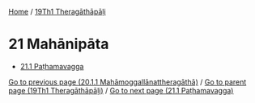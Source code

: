 
[Home](/) / [19Th1 Theragāthāpāḷi](../19Th1.md)

# 21 Mahānipāta

* [21.1 Paṭhamavagga](21/21.1.md)

[Go to previous page (20.1.1 Mahāmoggallānattheragāthā)](20/20.1/20.1.1.md) / [Go to parent page (19Th1 Theragāthāpāḷi)](0.md) / [Go to next page (21.1 Paṭhamavagga)](21/21.1.md)



